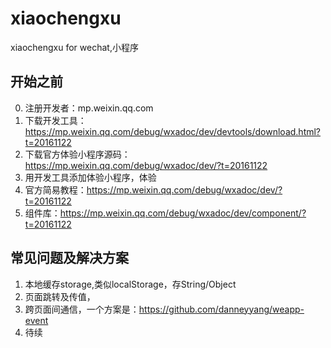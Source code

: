 # xiaochengxu
xiaochengxu for wechat,小程序

## 开始之前
0. 注册开发者：mp.weixin.qq.com
1. 下载开发工具：https://mp.weixin.qq.com/debug/wxadoc/dev/devtools/download.html?t=20161122
2. 下载官方体验小程序源码：https://mp.weixin.qq.com/debug/wxadoc/dev/?t=20161122
3. 用开发工具添加体验小程序，体验
4. 官方简易教程：https://mp.weixin.qq.com/debug/wxadoc/dev/?t=20161122
5. 组件库：https://mp.weixin.qq.com/debug/wxadoc/dev/component/?t=20161122

## 常见问题及解决方案
1. 本地缓存storage,类似localStorage，存String/Object
2. 页面跳转及传值，<navigator url="../detail/detail?name={{item.name}}"></navigator>
3. 跨页面间通信，一个方案是：https://github.com/danneyyang/weapp-event
4. 待续
